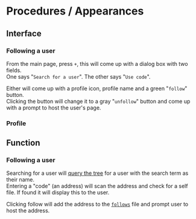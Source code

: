 # Procedures / Appearances
## Interface
### Following a user
From the main page, press `+`, this will come up with a dialog box with two fields.  
One says "`Search for a user`".
The other says "`Use code`".

Either will come up with a profile icon, profile name and a green "`follow`" button.  
Clicking the button will change it to a gray "`unfollow`" button and come up with a prompt to host the user's page.

### Profile


## Function
### Following a user
Searching for a user will [query the tree](concepts.md#querying-the-tree) for a user with the search term as their name.  
Entering a "code" (an address) will scan the address and check for a self file. If found it will display this to the user.

Clicking follow will add the address to the [`follows`](follows.md) file and prompt user to host the address.
<!--stackedit_data:
eyJoaXN0b3J5IjpbLTEzNDgxNjg3NDddfQ==
-->